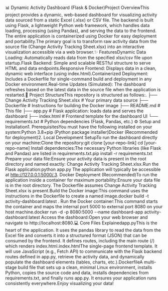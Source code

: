 📊 Dynamic Activity Dashboard (Flask & Docker)Project OverviewThis project provides a dynamic, web-based dashboard for visualizing activity data sourced from a static Excel (.xlsx) or CSV file. The backend is built using Flask, a lightweight Python web framework, which handles data loading, processing (using Pandas), and serving the data to the frontend. The entire application is containerized using Docker for easy deployment and portability.The primary goal is to transform raw activity data from the source file (Change Activity Tracking Sheet.xlsx) into an interactive visualization accessible via a web browser.✨ FeaturesDynamic Data Loading: Automatically reads data from the specified xlsx/csv file upon startup.Flask Backend: Simple and scalable RESTful structure to serve HTML and data endpoints.Responsive Frontend: Displays data in a clean, dynamic web interface (using index.html).Containerized Deployment: Includes a Dockerfile for single-command build and deployment in any Docker environment.Real-time Updates (Simulated): The dashboard refreshes based on the latest data in the source file when the application is restarted.📁 Project StructureThis repository is structured as follows:.
├── Change Activity Tracking Sheet.xlsx # Your primary data source
├── Dockerfile                  # Instructions for building the Docker image
├── README.md                   # This file
├── app.py                      # Flask application: loads data and serves the dashboard
├── index.html                  # Frontend template for the dashboard UI
└── requirements.txt            # Python dependencies (Flask, Pandas, etc.)
⚙️ Setup and Installation1. PrerequisitesYou must have the following installed on your system:Python 3.8+pip (Python package installer)Docker (Recommended for deployment)2. Local Development SetupTo run the dashboard directly on your machine:Clone the repository:git clone [your-repo-link]
cd [your-repo-name]
Install dependencies:The necessary Python libraries (like Flask and Pandas) are listed in requirements.txt.pip install -r requirements.txt
Prepare your data file:Ensure your activity data is present in the root directory and named exactly: Change Activity Tracking Sheet.xlsx.Run the Flask application:python app.py
The application will typically be accessible at http://127.0.0.1:5000/.3. Docker Deployment (Recommended)To run the application inside a container for maximum portability:Ensure your data file is in the root directory. The Dockerfile assumes Change Activity Tracking Sheet.xlsx is present.Build the Docker image:This command uses the instructions in the Dockerfile to create a named image.docker build -t activity-dashboard:latest .
Run the Docker container:This command starts the container and maps the internal port 5000 to external port 8080 on your host machine.docker run -d -p 8080:5000 --name dashboard-app activity-dashboard:latest
Access the dashboard:Open your web browser and navigate to http://localhost:8080.💻 Core Files Explainedapp.pyThis is the heart of the application. It uses the pandas library to read the data from the Excel file and converts it into a structured format (JSON) that can be consumed by the frontend. It defines routes, including the main route (/) which renders index.html.index.htmlThe single-page frontend template. It will use JavaScript (e.g., Fetch API) to communicate with the Flask backend routes defined in app.py, retrieve the activity data, and dynamically populate the dashboard elements (tables, charts, etc.).DockerfileA multi-stage build file that sets up a clean, minimal Linux environment, installs Python, copies the source code and data, installs dependencies from requirements.txt, and finally runs app.py. It ensures your application runs consistently everywhere.Enjoy visualizing your data!
